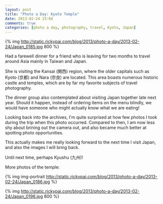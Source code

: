 ```yaml
---
layout: post
title: "Photo a Day: Kyoto Temple"
date: 2013-02-24 23:04
comments: true
categories: [photo a day, photography, travel, Kyoto, Japan]
---
```


{% img http://static.rickypai.com/blog/2013/photo-a-day/2013-02-24/Japan_0185.jpg 800 %}

Had a farewell dinner for a friend who is leaving for two months to travel around Asia mainly in Taiwan and Japan.

She is visiting the Kansai (関西) region, where the older capitals such as Kyoto (京都) and Nara (奈良) are located. This area boasts numerous historic castle and temples, which are by far my favorite subjects of travel photography.

The dinner group also contemplated about visiting Japan together late next year. Should it happen, instead of ordering items on the menu blindly, we would have someone who might actually know what we are eating!

Looking back into the archives, I'm quite surprised at how few photos I took during the trip when this photo occurred. Compared to then, I am now less shy about brining out the camera out, and also became much better at spotting photo opportunities.

This actually makes me really looking forward to the next time I visit Japan, and also the images I will bring back.

Until next time, perhaps Kyushu (九州)!

More photos of the temple:
<!-- more -->

{% img img-portrait http://static.rickypai.com/blog/2013/photo-a-day/2013-02-24/Japan_0186.jpg %}

{% img http://static.rickypai.com/blog/2013/photo-a-day/2013-02-24/Japan_0196.jpg 800 %}
